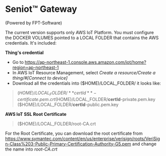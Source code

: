 # Seniot™ Gateway

(Powered by FPT-Software)

The current version supports only AWS IoT Platform. You must configure the DOCKER VOLUMES pointed to a LOCAL FOLDER that contains the AWS credentials. It's included:

**Thing's credential**
+ Go to https://ap-northeast-1.console.aws.amazon.com/iot/home?region=ap-northeast-1
+ In AWS IoT Resource Management, select *Create a resource/Create a thing/#[Connect to device]*
+ Download all the credentials into ($HOME)/LOCAL_FOLDER/ it looks like:

>($HOME)/LOCAL_FOLDER/**certId**-certificate.pem.crt 
>($HOME)/LOCAL_FOLDER/**certId**-private.pem.key 
>($HOME)/LOCAL_FOLDER/**certId**-public.pem.key 

**AWS IoT SSL Root Certificate**

>($HOME)/LOCAL_FOLDER/root-CA.crt

For the Root Certificate, you can download the root certificate from https://www.symantec.com/content/en/us/enterprise/verisign/roots/VeriSign-Class%203-Public-Primary-Certification-Authority-G5.pem and change the name into *root-CA.crt*

